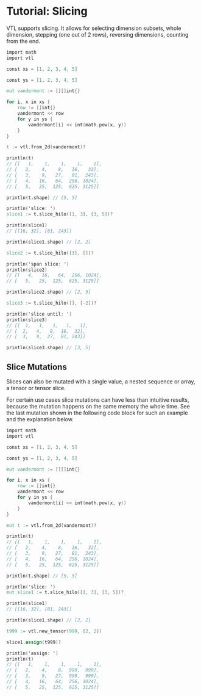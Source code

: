 # Tutorial: Slicing

VTL supports slicing. It allows for selecting dimension subsets, whole dimension,
stepping (one out of 2 rows), reversing dimensions, counting from the end.

```v
import math
import vtl

const xs = [1, 2, 3, 4, 5]

const ys = [1, 2, 3, 4, 5]

mut vandermont := [][]int{}

for i, x in xs {
	row := []int{}
	vandermont << row
	for y in ys {
		vandermont[i] << int(math.pow(x, y))
	}
}

t := vtl.from_2d(vandermont)?

println(t)
// [[   1,    1,    1,    1,    1],
// [   2,    4,    8,   16,   32],
// [   3,    9,   27,   81,  243],
// [   4,   16,   64,  256, 1024],
// [   5,   25,  125,  625, 3125]]

println(t.shape) // [5, 5]

println('slice: ')
slice1 := t.slice_hilo([1, 3], [3, 5])?

println(slice1)
// [[16, 32], [81, 243]]

println(slice1.shape) // [2, 2]

slice2 := t.slice_hilo([3], [])?

println('span slice: ')
println(slice2)
// [[   4,   16,   64,  256, 1024],
// [   5,   25,  125,  625, 3125]]

println(slice2.shape) // [2, 5]

slice3 := t.slice_hilo([], [-2])?

println('slice until: ')
println(slice3)
// [[  1,   1,   1,   1,   1],
// [  2,   4,   8,  16,  32],
// [  3,   9,  27,  81, 243]]

println(slice3.shape) // [3, 5]
```

## Slice Mutations

Slices can also be mutated with a single value, a nested sequence or array,
a tensor or tensor slice.

For certain use cases slice mutations can have less than intuitive results,
because the mutation happens on the same memory the whole time.
See the last mutation shown in the following code block for such an example
and the explanation below.

```v
import math
import vtl

const xs = [1, 2, 3, 4, 5]

const ys = [1, 2, 3, 4, 5]

mut vandermont := [][]int{}

for i, x in xs {
	row := []int{}
	vandermont << row
	for y in ys {
		vandermont[i] << int(math.pow(x, y))
	}
}

mut t := vtl.from_2d(vandermont)?

println(t)
// [[   1,    1,    1,    1,    1],
// [   2,    4,    8,   16,   32],
// [   3,    9,   27,   81,  243],
// [   4,   16,   64,  256, 1024],
// [   5,   25,  125,  625, 3125]]

println(t.shape) // [5, 5]

println('slice: ')
mut slice1 := t.slice_hilo([1, 3], [3, 5])?

println(slice1)
// [[16, 32], [81, 243]]

println(slice1.shape) // [2, 2]

t999 := vtl.new_tensor(999, [2, 2])

slice1.assign(t999)?

println('assign: ')
println(t)
// [[   1,    1,    1,    1,    1],
// [   2,    4,    8,  999,  999],
// [   3,    9,   27,  999,  999],
// [   4,   16,   64,  256, 1024],
// [   5,   25,  125,  625, 3125]]
```
